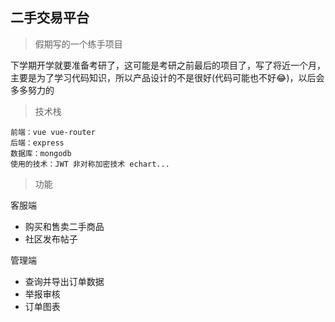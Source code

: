 ## 二手交易平台

>假期写的一个练手项目

下学期开学就要准备考研了，这可能是考研之前最后的项目了，写了将近一个月，主要是为了学习代码知识，所以产品设计的不是很好(代码可能也不好😂)，以后会多多努力的

>技术栈

```
前端：vue vue-router 
后端：express 
数据库：mongodb 
使用的技术：JWT 非对称加密技术 echart...
```

>功能

客服端

- 购买和售卖二手商品
- 社区发布帖子

管理端

- 查询并导出订单数据
- 举报审核
- 订单图表 

